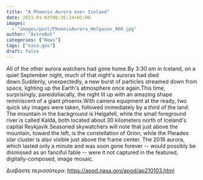 ```yaml
---
title: "A Phoenix Aurora over Iceland"
date: 2021-01-03T06:35:24+01:00
images:
  - "images/post/PhoenixAurora_Helgason_960.jpg"
author: "AstroBot"
categories: ["News"]
tags: ["nasa.gov"]
draft: false
---
```


All of the other aurora watchers had gone home.By 3:30 am in Iceland, on a quiet September night, much of that night's auroras had died down.Suddenly, unexpectedly, a new burst of particles streamed down from space, lighting up the Earth's atmosphere once again.This time, surprisingly, pareidoliacally, the night lit up with an  amazing shape reminiscent of a giant phoenix.With camera equipment at the ready, two quick sky images were taken, followed immediately by a third of the land. The mountain in the background is Helgafell, while the small foreground river is called Kaldá, both located about 30 kilometers north of Iceland's capital Reykjavík.Seasoned skywatchers will note that just above the mountain, toward the left, is the constellation of Orion, while the Pleiades star cluster is also visible just above the frame center. The 2016 aurora, which lasted only a minute and was soon gone forever --  would possibly be dismissed as an fanciful fable -- were it not captured in the featured, digitally-composed, image mosaic. 

Διαβάστε περισσότερα: https://apod.nasa.gov/apod/ap210103.html
